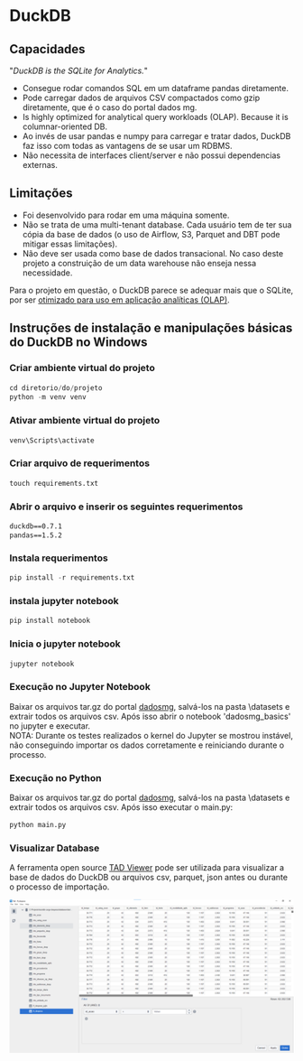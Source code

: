 # DuckDB

## Capacidades

"_DuckDB is the SQLite for Analytics._"


- Consegue rodar comandos SQL em um dataframe pandas diretamente.
- Pode carregar dados de arquivos CSV compactados como gzip diretamente, que é o caso do portal dados mg.
- Is highly optimized for analytical query workloads (OLAP). Because it is columnar-oriented DB.
- Ao invés de usar pandas e numpy para carregar e tratar dados, DuckDB faz isso com todas as vantagens de se usar um RDBMS.
- Não necessita de interfaces client/server e não possui dependencias externas.

## Limitações
- Foi desenvolvido para rodar em uma máquina somente.
- Não se trata de uma multi-tenant database. Cada usuário tem de ter sua cópia da base de dados (o uso de  Airflow, S3, Parquet and DBT pode mitigar essas limitações).
- Não deve ser usada como base de dados transacional. No caso deste projeto a construição de um data warehouse não enseja nessa necessidade.

Para o projeto em questão, o DuckDB parece se adequar mais que o SQLite, por ser [otimizado para uso em aplicação analíticas (OLAP)](https://simonwillison.net/2022/Sep/1/sqlite-duckdb-paper/#:~:text=While%20the%20performance%20gap%20has,ground%20up%20for%20efficient%20OLAP.).


## Instruções de instalação e manipulações básicas do DuckDB no Windows


### Criar ambiente virtual do projeto
```python
cd diretorio/do/projeto
python -m venv venv
```

### Ativar ambiente virtual do projeto
```python
venv\Scripts\activate
```

### Criar arquivo de requerimentos
```python
touch requirements.txt
```

### Abrir o arquivo e inserir os seguintes requerimentos

	duckdb==0.7.1
	pandas==1.5.2


### Instala requerimentos
```python
pip install -r requirements.txt
```

### instala jupyter notebook
```python
pip install notebook
```

### Inicia o jupyter notebook
```python
jupyter notebook
```

### Execução no Jupyter Notebook
Baixar os arquivos tar.gz do portal [dadosmg](https://dados.mg.gov.br/dataset/despesa), salvá-los na pasta \datasets e extrair todos os arquivos csv. Após isso abrir o notebook 'dadosmg_basics' no jupyter e executar.  
NOTA: Durante os testes realizados o kernel do Jupyter se mostrou instável, não conseguindo importar os dados corretamente e reiniciando durante o processo.

### Execução no Python
Baixar os arquivos tar.gz do portal [dadosmg](https://dados.mg.gov.br/dataset/despesa), salvá-los na pasta \datasets e extrair todos os arquivos csv. Após isso executar o main.py:
```python
python main.py
```

### Visualizar Database

A ferramenta open source [TAD Viewer](https://www.tadviewer.com/) pode ser utilizada para visualizar a base de dados do DuckDB ou arquivos csv, parquet, json antes ou durante o processo de importação.

![imagem](images/tad-home.png)
